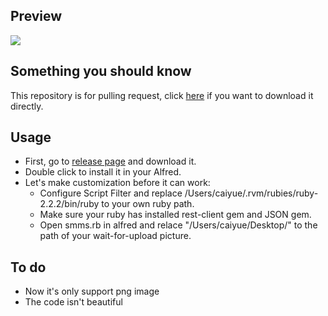 ## Preview
![](http://ww1.sinaimg.cn/large/9cd5b17ejw1f9gebwpdv7g20jg0c6u0z.gif)

## Something you should know
 This repository is for pulling request, click [here](https://github.com/caiyue1993/smms-alfred-workflow/releases) if you want to download it directly. 
## Usage
- First, go to [release page](https://github.com/caiyue1993/smms-alfred-workflow/releases) and download it.
- Double click to install it in your Alfred.
- Let's make customization before it can work:
	- Configure Script Filter and replace /Users/caiyue/.rvm/rubies/ruby-2.2.2/bin/ruby to your own ruby path.
	- Make sure your ruby has installed rest-client gem and JSON gem.
	- Open smms.rb in alfred and relace "/Users/caiyue/Desktop/" to the path of your wait-for-upload picture. 
	
## To do
- Now it's only support png image 
- The code isn't beautiful 

 
